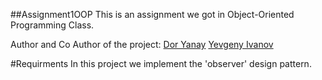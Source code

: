 ##Assignment1OOP
This is an assignment we got in Object-Oriented Programming Class.

Author and Co Author of the project:
[Dor Yanay](https://github.com/DorYanay)
[Yevgeny Ivanov](https://github.com/yevgenyivanov)

#Requirments
In this project we implement the 'observer' design pattern.




